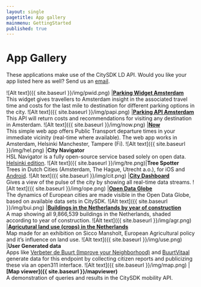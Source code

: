 ```yaml
---
layout: single
pagetitle: App gallery
mainmenu: GettingStarted
published: true
---
```


[//]: # (editing this table is a bit more complicated - see comments below)

# App Gallery
These applications make use of the CitySDK LD API. Would you like your app listed here as well? Send us an [email](mailto:citysdk@waag.org).

![Alt text]({{ site.baseurl }}/img/pwid.png) |**[Parking Widget Amsterdam](http://parkeerwidget.yume.nl/widget/)**<br/>This widget gives travellers to Amsterdam insight in the associated travel time and costs for the last mile to destination for different parking options in the city.
![Alt text]({{ site.baseurl }}/img/papi.png) |**[Parking API Amsterdam](http://divvapi.parkshark.nl/)**<br/> This API will return costs and recommendations for visiting any destination in Amsterdam.
![Alt text]({{ site.baseurl }}/img/now.png) |**[Now](http://citysdk.waag.org/now/)**<br/>This simple web app offers Public Transport departure times in your immediate vicinity (real-time where available). The web app works in Amsterdam, Helsinki Manchester, Tampere (Fi).
![Alt text]({{ site.baseurl }}/img/hel.png) |**City Navigator**<br/> HSL Navigator is a fully open-source service based solely on open data. [Helsinki edition](http://dev.hsl.fi/navigator-proto/).
![Alt text]({{ site.baseurl }}/img/tre.png)|**Tree Spotter**<br/> Trees in Dutch Cities (Amsterdam, The Hague, Utrecht a.o.), for iOS and [Android](https://play.google.com/store/apps/details?id=nl.twocoolmonkeys.opendata.bomenspotter.amsterdam).
![Alt text]({{ site.baseurl }}/img/cit.png) |**[City Dashboard](http://citydashboard.waag.org/)**<br/> Gives a view of the pulse of the city by showing all real-time data streams.
![Alt text]({{ site.baseurl }}/img/ope.png) |**[Open Data Globe](http://citysdk.waag.org/visualisation/)**<br/> The dynamics of European cities are made visible in the Open Data Globe, based on available data sets in CitySDK. 
![Alt text]({{ site.baseurl }}/img/bui.png) |**[Buildings in the Netherlands by year of construction](http://citysdk.waag.org/buildings/)**<br/>A map showing all 9,866,539 buildings in the Netherlands, shaded according to year of construction.
![Alt text]({{ site.baseurl }}/img/agr.png) |**[Agricutural land use (crops) in the Netherlands](https://waagsociety.github.io/mansholt/)** <br/>Map made for an exhibition on Sicco Mansholt, European Agricultural policy and it’s influence on land use.
![Alt text]({{ site.baseurl }}/img/use.png) |**User Generated data** <br/>Apps like [Verbeter de Buurt (Improve your Neighborhood)](http://www.verbeterdebuurt.nl/) and [BuurtVitaal](http://www.buurtvitaal.nl) generate data for this endpoint by collecting citizen reports and publicizing these via an open311 interface.
![Alt text]({{ site.baseurl }}/img/map.png) |**[Map viewer]({{ site.baseurl }}/mapviewer)**<br/>A demonstration of queries and results in the CitySDK mobility API.

[//]: # (TIPS TO EDIT THIS PAGE)
[//]: # (Icons need to have a size of 150x50)
[//]: # (A table should be preceded and followed by a blank line. Blank lines within a table are not allowed)
[//]: # (Every row in a table should be on one line, returns are not allowed)